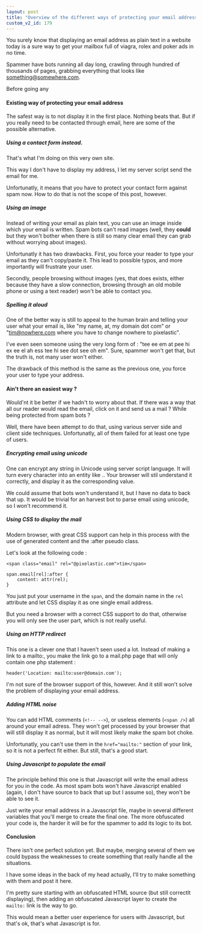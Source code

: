 ```yaml
---
layout: post
title: "Overview of the different ways of protecting your email address"
custom_v2_id: 179
---
```


You surely know that displaying an email address as plain text in a website
today is a sure way to get your mailbox full of viagra, rolex and poker ads in
no time.

Spammer have bots running all day long, crawling through hundred of thousands
of pages, grabbing everything that looks like something@somewhere.com.

Before going any

#### Existing way of protecting your email address

The safest way is to not display it in the first place. Nothing beats that.
But if you really need to be contacted through email, here are some of the
possible alternative.

##### Using a contact form instead.

That's what I'm doing on this very own site.

This way I don't have to display my address, I let my server script send the
email for me.

Unfortunatly, it means that you have to protect your contact form against spam
now. How to do that is not the scope of this post, however.

##### Using an image

Instead of writing your email as plain text, you can use an image inside which
your email is written. Spam bots can't read images (well, they **could** but
they won't bother when there is still so many clear email they can grab
without worrying about images).

Unfortunatly it has two drawbacks. First, you force your reader to type your
email as they can't copy/paste it. This lead to possible typos, and more
importantly will frustrate your user.

Secondly, people browsing without images (yes, that does exists, either
because they have a slow connection, browsing through an old mobile phone or
using a text reader) won't be able to contact you.

##### Spelling it aloud

One of the better way is still to appeal to the human brain and telling your
user what your email is, like "my name, at, my domain dot com" or
"tim@nowhere.com where you have to change nowhere to pixelastic".

I've even seen someone using the very long form of : "tee ee em at pee hi ex
ee el ah ess tee hi see dot see oh em". Sure, spammer won't get that, but the
truth is, not many user won't either.

The drawback of this method is the same as the previous one, you force your
user to type your address.

#### Ain't there an easiest way ?

Would'nt it be better if we hadn't to worry about that. If there was a way
that all our reader would read the email, click on it and send us a mail ?
While being protected from spam bots ?

Well, there have been attempt to do that, using various server side and client
side techniques. Unfortunatly, all of them failed for at least one type of
users.

##### Encrypting email using unicode

One can encrypt any string in Unicode using server script language. It will
turn every character into an entity like &#46;. Your browser will stil
understand it correctly, and display it as the corresponding value.

We could assume that bots won't understand it, but I have no data to back that
up. It would be trivial for an harvest bot to parse email using unicode, so I
won't recommend it.

##### Using CSS to display the mail

Modern browser, with great CSS support can help in this process with the use
of generated content and the :after pseudo class.

Let's look at the following code :

    
    <span class="email" rel="@pixelastic.com">tim</span>
    
    span.email[rel]:after {  
    	content: attr(rel);  
    }  
    

You just put your username in the `span`, and the domain name in the `rel
`attribute and let CSS display it as one single email address.

But you need a browser with a correct CSS support to do that, otherwise you
will only see the user part, which is not really useful.

##### Using an HTTP redirect

This one is a clever one that I haven't seen used a lot. Instead of making a
link to a mailto:, you make the link go to a mail.php page that will only
contain one php statement :

    
    header('Location: mailto:user@domain.com');  
    

I'm not sure of the browser support of this, however. And it still won't solve
the problem of displaying your email address.

##### Adding HTML noise

You can add HTML comments (`<!-- -->`), or useless elements (`<span />`) all
around your email adress. They won't get processed by your browser that will
still display it as normal, but it will most likely make the spam bot choke.

Unfortunatly, you can't use them in the `href="mailto:"` section of your link,
so it is not a perfect fit either. But still, that's a good start.

##### Using Javascript to populate the email

The principle behind this one is that Javascript will write the email adress
for you in the code. As most spam bots won't have Javascript enabled (again, I
don't have source to back that up but I assume so), they won't be able to see
it.

Just write your email address in a Javascript file, maybe in several different
variables that you'll merge to create the final one. The more obfuscated your
code is, the harder it will be for the spammer to add its logic to its bot.

#### Conclusion

There isn't one perfect solution yet. But maybe, merging several of them we
could bypass the weaknesses to create something that really handle all the
situations.

I have some ideas in the back of my head actually, I'll try to make something
with them and post it here.

I'm pretty sure starting with an obfuscated HTML source (but still correctlt
displaying), then adding an obfuscated Javascript layer to create the
`mailto:` link is the way to go.

This would mean a better user experience for users with Javascript, but that's
ok, that's what Javascript is for.

